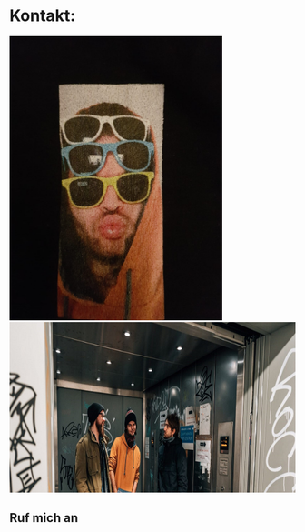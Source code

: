 # Kontakt: 

<img src="callme.jpg" height=500>
<img src="pictures/dullisImFahrstuhl1.jpg" height=300>

## Ruf mich an
